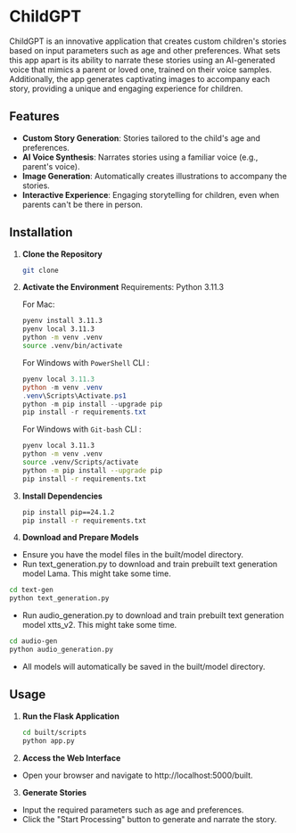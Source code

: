 # ChildGPT

ChildGPT is an innovative application that creates custom children's stories based on input parameters such as age and other preferences. What sets this app apart is its ability to narrate these stories using an AI-generated voice that mimics a parent or loved one, trained on their voice samples. Additionally, the app generates captivating images to accompany each story, providing a unique and engaging experience for children.

## Features

- **Custom Story Generation**: Stories tailored to the child's age and preferences.
- **AI Voice Synthesis**: Narrates stories using a familiar voice (e.g., parent's voice).
- **Image Generation**: Automatically creates illustrations to accompany the stories.
- **Interactive Experience**: Engaging storytelling for children, even when parents can't be there in person.

## Installation

1. **Clone the Repository**

   ```bash
   git clone
   ```

2. **Activate the Environment**
   Requirements: Python 3.11.3
   
   For Mac:
   ```bash
   pyenv install 3.11.3
   pyenv local 3.11.3
   python -m venv .venv
   source .venv/bin/activate
   ```
   
   For Windows with `PowerShell` CLI :

    ```PowerShell
    pyenv local 3.11.3
    python -m venv .venv
    .venv\Scripts\Activate.ps1
    python -m pip install --upgrade pip
    pip install -r requirements.txt
    ```

    For Windows with `Git-bash` CLI :
  
    ```BASH
    pyenv local 3.11.3
    python -m venv .venv
    source .venv/Scripts/activate
    python -m pip install --upgrade pip
    pip install -r requirements.txt
    ```

4. **Install Dependencies**

   ```bash
   pip install pip==24.1.2
   pip install -r requirements.txt
    ```

5. **Download and Prepare Models**
*   Ensure you have the model files in the built/model directory.
*   Run text_generation.py to download and train prebuilt text generation model Lama. This might take some time.
   
   ```bash
   cd text-gen
   python text_generation.py  
   ```
*   Run audio_generation.py to download and train prebuilt text generation model xtts_v2. This might take some time. 

   ```bash
   cd audio-gen
   python audio_generation.py  
   ```

*   All models will automatically be saved in the built/model directory. 

## Usage

1. **Run the Flask Application**

   ```bash
   cd built/scripts
   python app.py  
   ```

2. **Access the Web Interface**

*   Open your browser and navigate to http://localhost:5000/built.

3. **Generate Stories**

*   Input the required parameters such as age and preferences.
*   Click the "Start Processing" button to generate and narrate the story.
